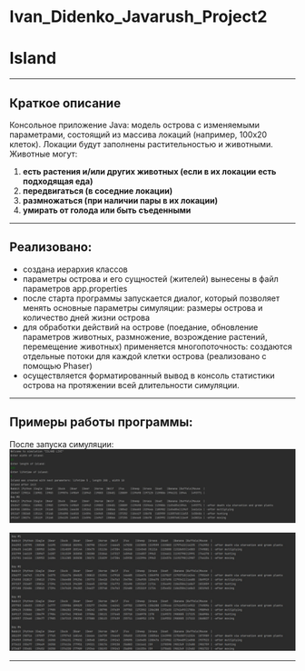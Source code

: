 # Ivan_Didenko_Javarush_Project2


# Island
____
## Краткое описание

Консольное приложение Java: модель острова с изменяемыми параметрами, состоящий из массива локаций (например, 100х20 клеток). Локации будут заполнены растительностью и животными. Животные могут:

1. **есть растения и/или других животных (если в их локации есть подходящая еда)**
2. **передвигаться (в соседние локации)**
3. **размножаться (при наличии пары в их локации)**
4. **умирать от голода или быть съеденными**
____
## Реализовано:
- создана иерархия классов
- параметры острова и его сущностей (жителей) вынесены в файл параметров app.properties
- после старта программы запускается диалог, который позволяет менять основные параметры симуляции: размеры острова и количество дней жизни острова
- для обработки действий на острове (поедание, обновление параметров животных, размножение, возрождение растений, перемещение животных) применяется многопоточность: создаются отдельные потоки для каждой клетки острова (реализовано с помощью Phaser)
- осуществляется форматированный вывод в консоль статистики острова на протяжении всей длительности симуляции.
____
## Примеры работы программы:
После запуска симуляции:
![img.png](1.jpg)

![img_1.png](2.jpg)

____
